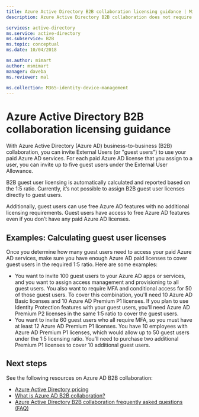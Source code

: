 ```yaml
---
title: Azure Active Directory B2B collaboration licensing guidance | Microsoft Docs
description: Azure Active Directory B2B collaboration does not require paid Azure AD licenses, but you can also get paid features for B2B guest users

services: active-directory
ms.service: active-directory
ms.subservice: B2B
ms.topic: conceptual
ms.date: 10/04/2018

ms.author: mimart
author: msmimart
manager: daveba
ms.reviewer: mal

ms.collection: M365-identity-device-management
---
```


# Azure Active Directory B2B collaboration licensing guidance

With Azure Active Directory (Azure AD) business-to-business (B2B) collaboration, you can invite External Users (or "guest users") to use your paid Azure AD services. For each paid Azure AD license that you assign to a user, you can invite up to five guest users under the External User Allowance.

B2B guest user licensing is automatically calculated and reported based on the 1:5 ratio. Currently, it’s not possible to assign B2B guest user licenses directly to guest users.

Additionally, guest users can use free Azure AD features with no additional licensing requirements. Guest users have access to free Azure AD features even if you don’t have any paid Azure AD licenses. 

## Examples: Calculating guest user licenses
Once you determine how many guest users need to access your paid Azure AD services, make sure you have enough Azure AD paid licenses to cover guest users in the required 1:5 ratio. Here are some examples:

- You want to invite 100 guest users to your Azure AD apps or services, and you want to assign access management and provisioning to all guest users. You also want to require MFA and conditional access for 50 of those guest users. To cover this combination, you'll need 10 Azure AD Basic licenses and 10 Azure AD Premium P1 licenses. If you plan to use Identity Protection features with your guest users, you'll need Azure AD Premium P2 licenses in the same 1:5 ratio to cover the guest users.
- You want to invite 60 guest users who all require MFA, so you must have at least 12 Azure AD Premium P1 licenses. You have 10 employees with Azure AD Premium P1 licenses, which would allow up to 50 guest users under the 1:5 licensing ratio. You’ll need to purchase two additional Premium P1 licenses to cover 10 additional guest users.

## Next steps

See the following resources on Azure AD B2B collaboration:

* [Azure Active Directory pricing](https://azure.microsoft.com/pricing/details/active-directory/)
* [What is Azure AD B2B collaboration?](what-is-b2b.md)
* [Azure Active Directory B2B collaboration frequently asked questions (FAQ)](faq.md)
